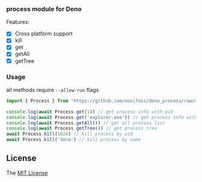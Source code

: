 ### process module for Deno

Features:

- [x] Cross platform support
- [x] kill
- [x] get
- [x] getAll
- [x] getTree

### Usage

all methods require `--allow-run` flags

```typescript
import { Process } from 'https://github.com/noxifoxi/deno_process/raw/master/mod.ts'

console.log(await Process.get(1)) // get process info with pid
console.log(await Process.get('explorer.exe')) // get process info with process name
console.log(await Process.getAll()) // get all process list
console.log(await Process.getTree()) // get process tree
await Process.kill(1024) // kill process by pid
await Process.kill('deno') // kill process by name
```

## License

The [MIT License](LICENSE)
